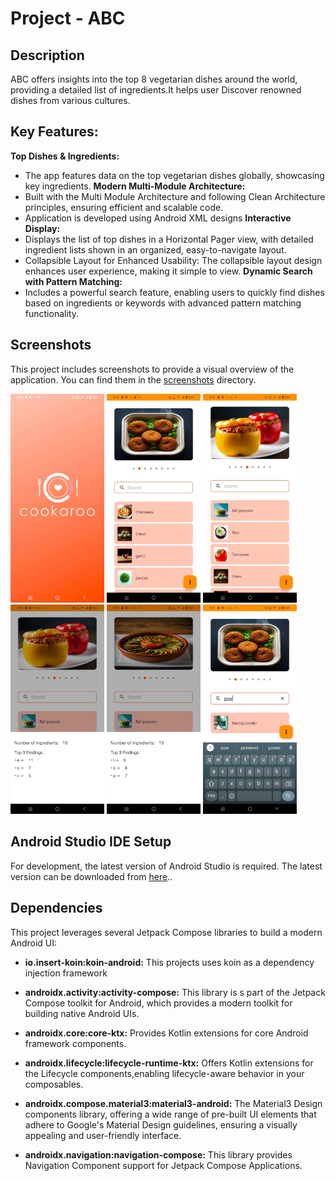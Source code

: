 # Project - ABC

## Description

ABC offers insights into the top 8 vegetarian dishes around the world, providing a detailed list of ingredients.It helps user Discover renowned dishes from various cultures.

## Key Features:

**Top Dishes & Ingredients:**  
 - The app features data on the top vegetarian dishes globally, showcasing key ingredients.
**Modern Multi-Module Architecture:**
 - Built with the Multi Module Architecture and following Clean Architecture principles, ensuring efficient and scalable code. 
 - Application is developed using Android XML designs
**Interactive Display:**
 - Displays the list of top dishes in a Horizontal Pager view, with detailed ingredient lists shown in an organized, easy-to-navigate layout.
 - Collapsible Layout for Enhanced Usability: The collapsible layout design enhances user experience, making it simple to view.
**Dynamic Search with Pattern Matching:**
 - Includes a powerful search feature, enabling users to quickly find dishes based on ingredients or keywords with advanced pattern matching functionality.

## Screenshots

This project includes screenshots to provide a visual overview of the application. You can find them
in the [screenshots](/screenshots) directory.

<img src="screenshots/img.png" alt="Screenshot 1" width="150"/>
<img src="screenshots/img_1.png" alt="Screenshot 2" width="150"/>
<img src="screenshots/img_2.png" alt="Screenshot 3" width="150"/>
<img src="screenshots/img_3.png" alt="Screenshot 4" width="150"/>
<img src="screenshots/img_4.png" alt="Screenshot 5" width="150"/>
<img src="screenshots/img_5.png" alt="Screenshot 6" width="150"/>


## Android Studio IDE Setup

For development, the latest version of Android Studio is required. The latest version can be
downloaded from [here](https://developer.android.com/studio)..

## Dependencies

This project leverages several Jetpack Compose libraries to build a modern Android UI:

* **io.insert-koin:koin-android:** This projects uses koin as a dependency injection framework

* **androidx.activity:activity-compose:** This library is s part of the Jetpack Compose toolkit for
  Android, which provides a modern toolkit for building native Android UIs.

* **androidx.core:core-ktx:** Provides Kotlin extensions for core Android framework components.

* **androidx.lifecycle:lifecycle-runtime-ktx:** Offers Kotlin extensions for the Lifecycle
  components,enabling lifecycle-aware behavior in your composables.

* **androidx.compose.material3:material3-android:** The Material3 Design components library,
  offering a wide
  range of pre-built UI elements that adhere to Google's Material Design guidelines, ensuring a
  visually appealing and user-friendly interface.

* **androidx.navigation:navigation-compose:** This library provides Navigation Component support for
  Jetpack Compose Applications.






